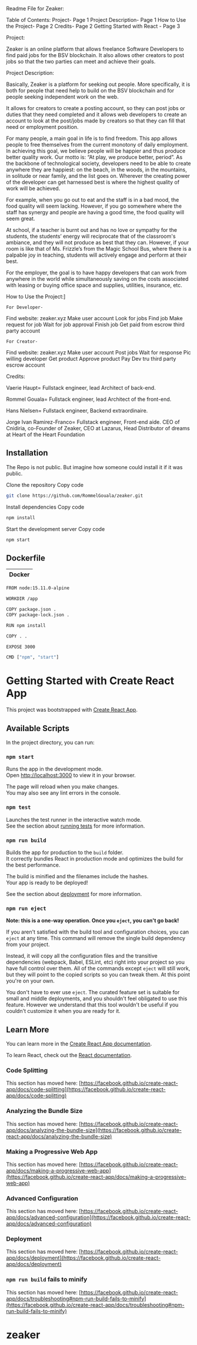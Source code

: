 Readme File for Zeaker:

Table of Contents:
Project- Page 1
Project Description- Page 1
How to Use the Project- Page 2
Credits- Page 2
Getting Started with React - Page 3


Project:
 
Zeaker is an online platform that allows freelance Software Developers to find paid jobs for the BSV blockchain. It also allows other creators to post jobs so that the two parties can meet and achieve their goals. 

Project Description:

Basically, Zeaker is a platform for seeking out people. More specifically, it is both for people that need help to build on the BSV blockchain and for people seeking independent work on the web. 

It allows for creators to create a posting account, so they can post jobs or duties that they need completed and it allows web developers to create an account to look at the post/jobs made by creators so that they can fill that need or employment position. 

For many people, a main goal in life is to find freedom. This app allows people to free themselves from the current monotony of daily employment. In achieving this goal, we believe people will be happier and thus produce better quality work. Our motto is: “At play, we produce better, period”. As the backbone of technological society, developers need to be able to create anywhere they are happiest: on the beach, in the woods, in the mountains, in solitude or near family, and the list goes on. Wherever the creating power of the developer can get harnessed best is where the highest quality of work will be achieved. 

For example, when you go out to eat and the staff is in a bad mood, the food quality will seem lacking. However, if you go somewhere where the staff has synergy and people are having a good time, the food quality will seem great. 

At school, if a teacher is burnt out and has no love or sympathy for the students, the students’ energy will reciprocate that of the classroom's ambiance, and they will not produce as best that they can. However, if your room is like that of Ms. Frizzle’s from the Magic School Bus, where there is a palpable joy in teaching, students will actively engage and perform at their best. 

For the employer, the goal is to have happy developers that can work from anywhere in the world while simultaneously saving on the costs associated with leasing or buying office space and supplies, utilities, insurance, etc. 

How to Use the Project:]

	For Developer-
Find website: zeaker.xyz
Make user account
Look for jobs
Find job
Make request for job
Wait for job approval
Finish job
Get paid from escrow third party account
	
	For Creator-
Find website: zeaker.xyz
Make user account 
Post jobs
Wait for response
Pic willing developer
Get product
Approve product
Pay Dev tru third party escrow account

Credits:

Vaerie Haupt= Fullstack engineer, lead Architect of back-end. 

Rommel Gouala= Fullstack engineer, lead Architect of the front-end.

Hans Nielsen= Fullstack engineer, Backend extraordinaire.

Jorge Ivan Ramirez-Franco= Fullstack engineer, Front-end aide. CEO of Cnidiria, co-Founder of Zeaker, CEO at Lazarus, Head Distributor of dreams at Heart of the Heart Foundation 




## Installation
 
The Repo is not public. But imagine how someone could install it if it was public.

Clone the repository
Copy code
```bash
git clone https://github.com/RommelGouala/zeaker.git
```
Install dependencies
Copy code
```bash
npm install
```
Start the development server
Copy code

```bash
npm start
```

## Dockerfile

| Docker                        |
| ------------------------------|
 ```bash
FROM node:15.11.0-alpine

WORKDIR /app

COPY package.json .
COPY package-lock.json .

RUN npm install

COPY . .

EXPOSE 3000

CMD ["npm", "start"]                          
```




# Getting Started with Create React App

This project was bootstrapped with [Create React App](https://github.com/facebook/create-react-app).

## Available Scripts

In the project directory, you can run:

### `npm start`

Runs the app in the development mode.\
Open [http://localhost:3000](http://localhost:3000) to view it in your browser.

The page will reload when you make changes.\
You may also see any lint errors in the console.

### `npm test`

Launches the test runner in the interactive watch mode.\
See the section about [running tests](https://facebook.github.io/create-react-app/docs/running-tests) for more information.

### `npm run build`

Builds the app for production to the `build` folder.\
It correctly bundles React in production mode and optimizes the build for the best performance.

The build is minified and the filenames include the hashes.\
Your app is ready to be deployed!

See the section about [deployment](https://facebook.github.io/create-react-app/docs/deployment) for more information.

### `npm run eject`

**Note: this is a one-way operation. Once you `eject`, you can't go back!**

If you aren't satisfied with the build tool and configuration choices, you can `eject` at any time. This command will remove the single build dependency from your project.

Instead, it will copy all the configuration files and the transitive dependencies (webpack, Babel, ESLint, etc) right into your project so you have full control over them. All of the commands except `eject` will still work, but they will point to the copied scripts so you can tweak them. At this point you're on your own.

You don't have to ever use `eject`. The curated feature set is suitable for small and middle deployments, and you shouldn't feel obligated to use this feature. However we understand that this tool wouldn't be useful if you couldn't customize it when you are ready for it.

## Learn More

You can learn more in the [Create React App documentation](https://facebook.github.io/create-react-app/docs/getting-started).

To learn React, check out the [React documentation](https://reactjs.org/).

### Code Splitting

This section has moved here: [https://facebook.github.io/create-react-app/docs/code-splitting](https://facebook.github.io/create-react-app/docs/code-splitting)

### Analyzing the Bundle Size

This section has moved here: [https://facebook.github.io/create-react-app/docs/analyzing-the-bundle-size](https://facebook.github.io/create-react-app/docs/analyzing-the-bundle-size)

### Making a Progressive Web App

This section has moved here: [https://facebook.github.io/create-react-app/docs/making-a-progressive-web-app](https://facebook.github.io/create-react-app/docs/making-a-progressive-web-app)

### Advanced Configuration

This section has moved here: [https://facebook.github.io/create-react-app/docs/advanced-configuration](https://facebook.github.io/create-react-app/docs/advanced-configuration)

### Deployment

This section has moved here: [https://facebook.github.io/create-react-app/docs/deployment](https://facebook.github.io/create-react-app/docs/deployment)

### `npm run build` fails to minify

This section has moved here: [https://facebook.github.io/create-react-app/docs/troubleshooting#npm-run-build-fails-to-minify](https://facebook.github.io/create-react-app/docs/troubleshooting#npm-run-build-fails-to-minify)
# zeaker
